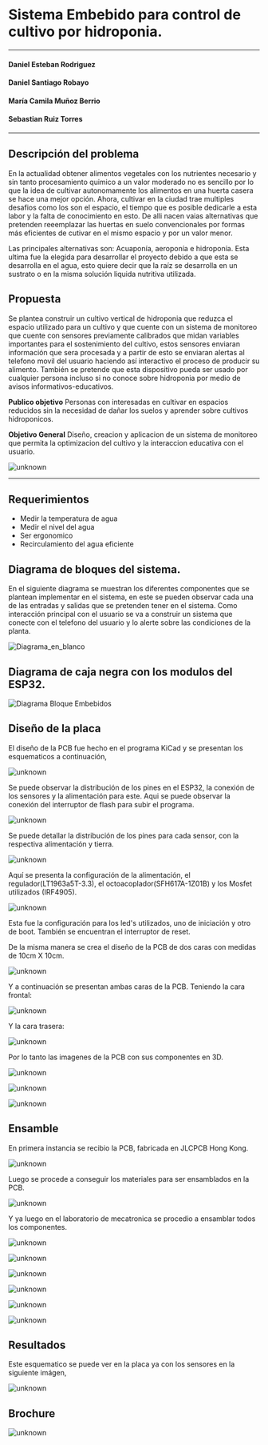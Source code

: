 # **Sistema Embebido para control de cultivo por hidroponia.** #

----
#### Daniel Esteban Rodriguez ####

#### Daniel Santiago Robayo ####

#### María Camila Muñoz Berrio ####

#### Sebastian Ruiz Torres ####


----
## **Descripción del problema** ## 

En la actualidad obtener alimentos vegetales con los nutrientes necesario y sin tanto procesamiento quimico a un valor moderado no es sencillo por lo que la idea de cultivar autonomamente los alimentos en una huerta casera se hace una mejor opción. Ahora, cultivar en la ciudad trae multiples desafios como los son el espacio, el tiempo que es posible dedicarle a esta labor y la falta de conocimiento en esto. De alli nacen vaias alternativas que pretenden reeemplazar las huertas en suelo convencionales por formas más eficientes de cutivar en el mismo espacio y por un valor menor.

Las principales alternativas son: Acuaponía, aeroponía e hidroponía. Esta ultima fue la elegida para desarrollar el proyecto debido a que esta se desarrolla en el agua, esto quiere decir que la raíz se desarrolla en un sustrato o en la misma solución liquida nutritiva utilizada.
 

## **Propuesta** ##
Se plantea construir un cultivo vertical de hidroponia que reduzca el espacio utilizado para un cultivo y que cuente con un sistema de monitoreo que cuente con sensores previamente calibrados que midan variables importantes para el sostenimiento del cultivo, estos sensores enviaran información que sera procesada y a partir de esto se enviaran alertas al telefono movil del usuario haciendo así interactivo el proceso de producir su alimento. También se pretende que esta dispositivo pueda ser usado por cualquier persona incluso si no conoce sobre hidroponia por medio de avisos informativos-educativos. 

**Publico objetivo** Personas con interesadas en cultivar en espacios reducidos sin la necesidad de dañar los suelos y aprender sobre cultivos hidroponicos.

**Objetivo General**  Diseño, creacion y aplicacion  de un sistema de monitoreo que permita la optimizacion del cultivo y la interaccion educativa con el usuario.

![unknown](https://user-images.githubusercontent.com/88418156/186547927-50646758-781d-460b-a5ae-b2e2ee4a1a16.png)



----
## **Requerimientos** ##
* Medir la temperatura de agua
* Medir el nivel del agua
* Ser ergonomico
* Recirculamiento del agua eficiente

## **Diagrama de bloques del sistema.** ##

En el siguiente diagrama se muestran los diferentes componentes que se plantean implementar en el sistema, en este se pueden observar cada una de las entradas y salidas que se pretenden tener en el sistema. Como interacción principal con el usuario se va a construir un sistema que conecte con el telefono del usuario y lo alerte sobre las condiciones de la planta.

![Diagrama_en_blanco](https://user-images.githubusercontent.com/88418156/186547916-15719605-8ecb-488c-ab9b-c09ebaba3a6a.png)

## **Diagrama de caja negra con los modulos del ESP32.** ##
![Diagrama Bloque Embebidos](https://github.com/danrodriguezto/SistemaEmbebidoHidroponia/blob/main/Image/DiagramaBloqueEmbebidosActualizado1.png)

## **Diseño de la placa** ##

El diseño de la PCB fue hecho en el programa KiCad y se presentan los esquematicos a continuación,

![unknown](https://github.com/danrodriguezto/SistemaEmbebidoHidroponia/blob/main/Image/ESP32.jpeg)

Se puede observar la distribución de los pines en el ESP32, la conexión de los sensores y la alimentación para este. Aqui se puede observar la conexión del interruptor de flash para subir el programa. 


![unknown](https://github.com/danrodriguezto/SistemaEmbebidoHidroponia/blob/main/Image/ubicacionpines.jpeg)

Se puede detallar la distribución de los pines para cada sensor, con la respectiva alimentación y tierra.


![unknown](https://github.com/danrodriguezto/SistemaEmbebidoHidroponia/blob/main/Image/Regulación.jpeg)

Aquí se presenta la configuración de la alimentación, el regulador(LT1963a5T-3.3), el octoacoplador(SFH617A-1Z01B) y los Mosfet utilizados (IRF4905).


![unknown](https://github.com/danrodriguezto/SistemaEmbebidoHidroponia/blob/main/Image/updown.jpeg)

Esta fue la configuración para los led's utilizados, uno de iniciación y otro de boot. También se encuentran el  interruptor de reset.


De la misma manera se crea el diseño de la PCB de dos caras con medidas de 10cm X 10cm.

![unknown](https://github.com/danrodriguezto/SistemaEmbebidoHidroponia/blob/main/Image/Images_Project/Image_16.png)

Y a continuación se presentan ambas caras de la PCB.
Teniendo la cara frontal:

![unknown](https://github.com/danrodriguezto/SistemaEmbebidoHidroponia/blob/main/Image/Images_Project/Image_17.png)

Y la cara trasera:

![unknown](https://github.com/danrodriguezto/SistemaEmbebidoHidroponia/blob/main/Image/Images_Project/Image_18.png)

Por lo tanto las imagenes de la PCB con sus componentes en 3D.

![unknown](https://github.com/danrodriguezto/SistemaEmbebidoHidroponia/blob/main/Image/Images_Project/Image_19.png)

![unknown](https://github.com/danrodriguezto/SistemaEmbebidoHidroponia/blob/main/Image/Images_Project/Image_20.png)

![unknown](https://github.com/danrodriguezto/SistemaEmbebidoHidroponia/blob/main/Image/Images_Project/Image_21.png)

## **Ensamble** ##

En primera instancia se recibio la PCB, fabricada en JLCPCB Hong Kong.

![unknown](https://github.com/danrodriguezto/SistemaEmbebidoHidroponia/blob/main/Image/Images_Project/Image_10.jpeg)

Luego se procede a conseguir los materiales para ser ensamblados en la PCB.


![unknown](https://github.com/danrodriguezto/SistemaEmbebidoHidroponia/blob/main/Image/Images_Project/Image_8.jpeg)

Y ya luego en el laboratorio de mecatronica se procedio a ensamblar todos los componentes.

![unknown](https://github.com/danrodriguezto/SistemaEmbebidoHidroponia/blob/main/Image/Images_Project/Image_5.jpeg)


![unknown](https://github.com/danrodriguezto/SistemaEmbebidoHidroponia/blob/main/Image/Images_Project/Image_6.jpeg)


![unknown](https://github.com/danrodriguezto/SistemaEmbebidoHidroponia/blob/main/Image/Images_Project/Image_4.jpeg)


![unknown](https://github.com/danrodriguezto/SistemaEmbebidoHidroponia/blob/main/Image/Images_Project/Image_2.jpeg)


![unknown](https://github.com/danrodriguezto/SistemaEmbebidoHidroponia/blob/main/Image/Images_Project/Image_1.jpeg)


![unknown](https://github.com/danrodriguezto/SistemaEmbebidoHidroponia/blob/main/Image/Images_Project/Image_3.jpeg)


## **Resultados** ##

Este esquematico se puede ver en la placa ya con los sensores en la siguiente imágen,

![unknown](https://github.com/danrodriguezto/SistemaEmbebidoHidroponia/blob/main/Image/Montaje%20PCB.jpeg)


## **Brochure** ##

![unknown](https://github.com/danrodriguezto/SistemaEmbebidoHidroponia/blob/main/Image/Brochure%20Hidro.png)
